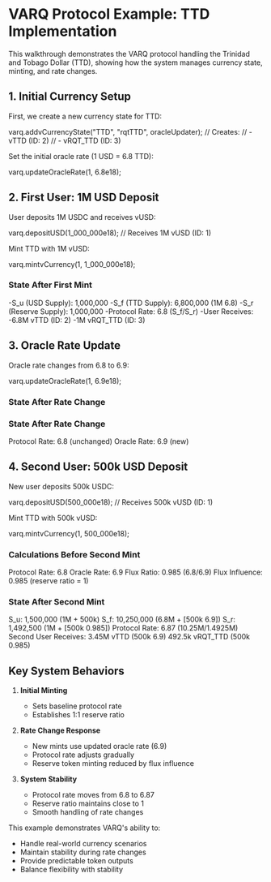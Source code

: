 # VARQ Protocol Example: TTD Implementation

This walkthrough demonstrates the VARQ protocol handling the Trinidad and Tobago Dollar (TTD), showing how the system manages currency state, minting, and rate changes.

## 1. Initial Currency Setup

First, we create a new currency state for TTD:

varq.addvCurrencyState("TTD", "rqtTTD", oracleUpdater);
// Creates:
// - vTTD (ID: 2)
// - vRQT_TTD (ID: 3)

Set the initial oracle rate (1 USD = 6.8 TTD):

varq.updateOracleRate(1, 6.8e18);


## 2. First User: 1M USD Deposit

User deposits 1M USDC and receives vUSD:

varq.depositUSD(1_000_000e18); // Receives 1M vUSD (ID: 1)

Mint TTD with 1M vUSD:

varq.mintvCurrency(1, 1_000_000e18);

### State After First Mint

-S_u (USD Supply): 1,000,000
-S_f (TTD Supply): 6,800,000 (1M 6.8)
-S_r (Reserve Supply): 1,000,000
-Protocol Rate: 6.8 (S_f/S_r)
-User Receives:
-6.8M vTTD (ID: 2)
-1M vRQT_TTD (ID: 3)


## 3. Oracle Rate Update

Oracle rate changes from 6.8 to 6.9:

varq.updateOracleRate(1, 6.9e18);

### State After Rate Change


### State After Rate Change
Protocol Rate: 6.8 (unchanged)
Oracle Rate: 6.9 (new)


## 4. Second User: 500k USD Deposit

New user deposits 500k USDC:

varq.depositUSD(500_000e18); // Receives 500k vUSD (ID: 1)

Mint TTD with 500k vUSD:

varq.mintvCurrency(1, 500_000e18);

### Calculations Before Second Mint

Protocol Rate: 6.8
Oracle Rate: 6.9
Flux Ratio: 0.985 (6.8/6.9)
Flux Influence: 0.985 (reserve ratio = 1)

### State After Second Mint

S_u: 1,500,000 (1M + 500k)
S_f: 10,250,000 (6.8M + [500k 6.9])
S_r: 1,492,500 (1M + [500k 0.985])
Protocol Rate: 6.87 (10.25M/1.4925M)
Second User Receives:
3.45M vTTD (500k 6.9)
492.5k vRQT_TTD (500k 0.985)


## Key System Behaviors

1. **Initial Minting**
   - Sets baseline protocol rate
   - Establishes 1:1 reserve ratio

2. **Rate Change Response**
   - New mints use updated oracle rate (6.9)
   - Protocol rate adjusts gradually
   - Reserve token minting reduced by flux influence

3. **System Stability**
   - Protocol rate moves from 6.8 to 6.87
   - Reserve ratio maintains close to 1
   - Smooth handling of rate changes

This example demonstrates VARQ's ability to:
- Handle real-world currency scenarios
- Maintain stability during rate changes
- Provide predictable token outputs
- Balance flexibility with stability
